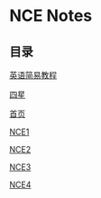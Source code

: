 # **NCE Notes**  
## **目录**

[英语简易教程](https://github.com/moodHappy/HelloWorld/tree/master/English%20tutorial)

[四星](https://github.com/moodHappy/HelloWorld/blob/master/word%20pool%2FCopy%20version%2F4-3
)

[首页](https://github.com/moodHappy/moodHappy.gitHub.io-nce/blob/main/style%2FNCEHomepage.html)

[NCE1](https://moodhappy.github.io/moodHappy.gitHub.io-nce/nce1/NCE1.html)

[NCE2](https://moodhappy.github.io/moodHappy.gitHub.io-nce/nce2/NCE2.html)

[NCE3](https://moodhappy.github.io/moodHappy.gitHub.io-nce/nce3/NCE3.html)

[NCE4](https://moodhappy.github.io/moodHappy.gitHub.io-nce/nce4/NCE4.html)


